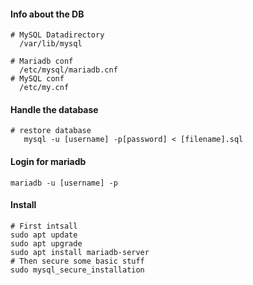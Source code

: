 

#### Info about the DB
```
# MySQL Datadirectory
  /var/lib/mysql

# Mariadb conf
  /etc/mysql/mariadb.cnf
# MySQL conf
  /etc/my.cnf

```
  
  
#### Handle the database
```
# restore database
   mysql -u [username] -p[password] < [filename].sql 
```

#### Login for mariadb
```
mariadb -u [username] -p
```


#### Install
```
# First intsall
sudo apt update
sudo apt upgrade
sudo apt install mariadb-server
# Then secure some basic stuff
sudo mysql_secure_installation
```





